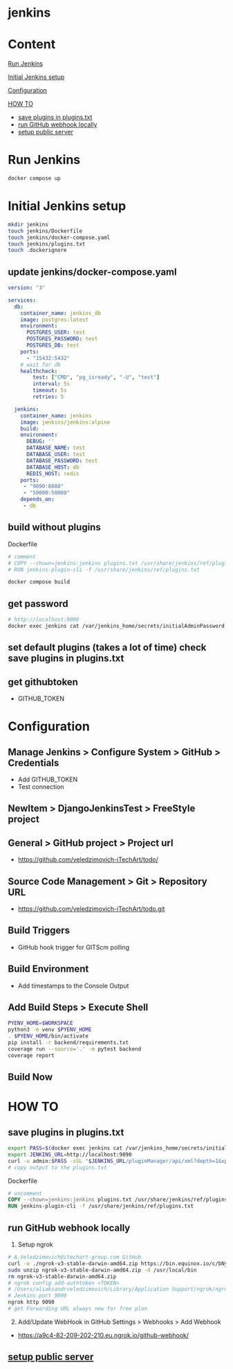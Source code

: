 # jenkins

# Content

[Run Jenkins](#run-jenkins)

[Initial Jenkins setup](#initial-jenkins-setup)

[Configuration](#configuration)

[HOW TO](#how-to)
- [save plugins in plugins.txt](#save-plugins-in-pluginstxt)
- [run GitHub webhook locally](#run-github-webhook-locally)
- [setup public server](#setup-public-server)


# Run Jenkins
```bash
docker compose up
```


# Initial Jenkins setup
```bash
mkdir jenkins
touch jenkins/Dockerfile
touch jenkins/docker-compose.yaml
touch jenkins/plugins.txt
touch .dockerignore
```

## update jenkins/docker-compose.yaml
```yaml
version: "3"

services:
  db:
    container_name: jenkins_db
    image: postgres:latest
    environment:
      POSTGRES_USER: test
      POSTGRES_PASSWORD: test
      POSTGRES_DB: test
    ports:
      - "15432:5432"
    # wait for db
    healthcheck:
        test: ["CMD", "pg_isready", "-U", "test"]
        interval: 5s
        timeout: 5s
        retries: 5

  jenkins:
    container_name: jenkins
    image: jenkins/jenkins:alpine
    build: .
    environment:
      DEBUG: ''
      DATABASE_NAME: test
      DATABASE_USER: test
      DATABASE_PASSWORD: test
      DATABASE_HOST: db
      REDIS_HOST: redis
    ports:
     - "9090:8080"
     - "50000:50000"
    depends_on:
     - db
```

## build without plugins
Dockerfile
```Dockerfile
# comment
# COPY --chown=jenkins:jenkins plugins.txt /usr/share/jenkins/ref/plugins.txt
# RUN jenkins-plugin-cli -f /usr/share/jenkins/ref/plugins.txt
```
```bash
docker compose build
```

## get password
```bash
# http://localhost:9090
docker exec jenkins cat /var/jenkins_home/secrets/initialAdminPassword
```

## set default plugins (takes a lot of time) check save plugins in plugins.txt

## get githubtoken
- GITHUB_TOKEN


# Configuration

## Manage Jenkins > Configure System > GitHub > Credentials
- Add GITHUB_TOKEN
- Test connection

## NewItem > DjangoJenkinsTest > FreeStyle project

## General > GitHub project > Project url
- https://github.com/veledzimovich-iTechArt/todo/

## Source Code Management > Git > Repository URL
- https://github.com/veledzimovich-iTechArt/todo.git

## Build Triggers
- GitHub hook trigger for GITScm polling

## Build Environment
- Add timestamps to the Console Output

## Add Build Steps > Execute Shell
``` bash
PYENV_HOME=$WORKSPACE
python3 -m venv $PYENV_HOME
. $PYENV_HOME/bin/activate
pip install -r backend/requirements.txt
coverage run --source='.' -m pytest backend
coverage report
```

## Build Now


# HOW TO
## save plugins in plugins.txt
```bash
export PASS=$(docker exec jenkins cat /var/jenkins_home/secrets/initialAdminPassword)
export JENKINS_URL=http://localhost:9090
curl -u admin:$PASS -sSL "$JENKINS_URL/pluginManager/api/xml?depth=1&xpath=/*/*/shortName|/*/*/version&wrapper=plugins" | perl -pe 's/.*?<shortName>([\w-]+).*?<version>([^<]+)()(<\/\w+>)+/\1 \2\n/g' | sed 's/ /:/'
# copy output to the plugins.txt
```
Dockerfile
```Dockerfile
# uncomment
COPY --chown=jenkins:jenkins plugins.txt /usr/share/jenkins/ref/plugins.txt
RUN jenkins-plugin-cli -f /usr/share/jenkins/ref/plugins.txt
```

## run GitHub webhook locally
1. Setup ngrok
```bash
# A.Veledzimovich@itechart-group.com GitHub
curl -o ./ngrok-v3-stable-darwin-amd64.zip https://bin.equinox.io/c/bNyj1mQVY4c/ngrok-v3-stable-darwin-amd64.zip
sudo unzip ngrok-v3-stable-darwin-amd64.zip -d /usr/local/bin
rm ngrok-v3-stable-darwin-amd64.zip
# ngrok config add-authtoken <TOKEN>
# /Users/aliaksandrveledzimovich/Library/Application Support/ngrok/ngrok.yml
# Jenkins port 9090
ngrok http 9090
# get Forwarding URL always new for free plan
```
2. Add/Update WebHook in GitHub Settings > Webhooks > Add Webhook
- https://a9c4-82-209-202-210.eu.ngrok.io/github-webhook/

## [setup public server](https://www.whizlabs.com/blog/integrate-jenkins-with-github/)

